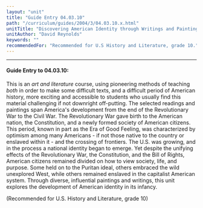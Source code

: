 ```yaml
---
layout: "unit"
title: "Guide Entry 04.03.10"
path: "/curriculum/guides/2004/3/04.03.10.x.html"
unitTitle: "Discovering American Identity through Writings and Paintings, 1800-1845"
unitAuthor: "David Reynolds"
keywords: ""
recommendedFor: "Recommended for U.S History and Literature, grade 10."
---
```

<body>
<hr/>
<h4>
Guide Entry to 04.03.10:
</h4>
<p>
This is an
<i>
art and literature
</i>
course, using pioneering methods of teaching
<i>
both
</i>
in order to make some difficult texts, and a difficult period of American history, more exciting and accessible to students who usually find this material challenging if not downright off-putting. The selected readings and paintings span America's development from the end of the Revolutionary War to the Civil War. The Revolutionary War gave birth to the American nation, the Constitution, and a newly formed society of American citizens. This period, known in part as the Era of Good Feeling, was characterized by optimism among many Americans - if not those native to the country or enslaved within it - and the crossing of frontiers. The U.S. was growing, and in the process a national identity began to emerge. Yet despite the unifying effects of the Revolutionary War, the Constitution, and the Bill of Rights, American citizens remained divided on how to view society, life, and purpose. Some held on to the Puritan ideal, others embraced the wild unexplored West, while others remained enslaved in the capitalist American system. Through diverse, influential paintings and writings, this unit explores the development of American identity in its infancy.
</p>
<p>
(Recommended for U.S. History and Literature, grade 10)
</p>
</body>
